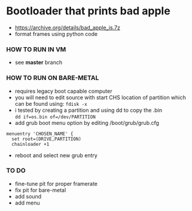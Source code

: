 # Bootloader that prints bad apple

- https://archive.org/details/bad_apple_is.7z
- format frames using python code

### HOW TO RUN IN VM
- see **master** branch
### HOW TO RUN ON BARE-METAL
- requires legacy boot capable computer
- you will need to edit source with start CHS location of partition which can be found using:
```fdisk -x```
- i tested by creating a partition and using dd to copy the .bin  
```dd if=os.bin of=/dev/PARTITION```
- add grub boot menu option by editing /boot/grub/grub.cfg
```
menuentry 'CHOSEN_NAME' {
  set root=(DRIVE,PARTITION)
  chainloader +1
```
- reboot and select new grub entry

### TO DO
- fine-tune pit for proper framerate
- fix pit for bare-metal
- add sound
- add menu

